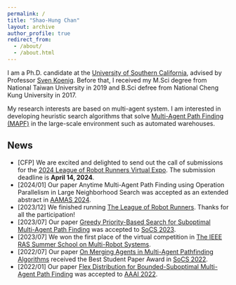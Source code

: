 ```yaml
---
permalink: /
title: "Shao-Hung Chan"
layout: archive
author_profile: true
redirect_from: 
  - /about/
  - /about.html
---
```


I am a Ph.D. candidate at the [University of Southern California](https://www.usc.edu), advised by Professor [Sven Koenig](http://idm-lab.org/index.html).
Before that, I received my M.Sci degree from National Taiwan University in 2019 and B.Sci defree from National Cheng Kung University in 2017.

My research interests are based on multi-agent system. I am interested in developing heuristic search algorithms that solve [Multi-Agent Path Finding (MAPF)](http://mapf.info/) in the large-scale environment such as automated warehouses.


## News
* [CFP] We are excited and delighted to send out the call of submissions for the [2024 League of Robot Runners Virtual Expo](https://www.leagueofrobotrunners.org/news). The submission deadline is **April 14, 2024**.  
* [2024/01] Our paper Anytime Multi-Agent Path Finding using Operation Parallelism in Large Neighborhood Search was accepted as an extended abstract in [AAMAS 2024](https://www.aamas2024-conference.auckland.ac.nz).  
* [2023/12] We finished running [The League of Robot Runners](https://www.leagueofrobotrunners.org/). Thanks for all the participation!  
* [2023/07] Our paper [Greedy Priority-Based Search for Suboptimal Multi-Agent Path Finding](https://shchan13.github.io/ChanSoCS23) was accepted to [SoCS 2023](https://socs23.search-conference.org/).  
* [2023/07] We won the first place of the virtual competition in [The IEEE RAS Summer School on Multi-Robot Systems](https://mrs.felk.cvut.cz/summer-school-2023/).  
* [2022/07] Our paper [On Merging Agents in Multi-Agent Pathfinding Algorithms](https://shchan13.github.io/BoyarskiSoCS22/) received the Best Student Paper Award in [SoCS 2022](https://socs2022.unibs.it/).  
* [2022/01] Our paper [Flex Distribution for Bounded-Suboptimal Multi-Agent Path Finding](https://shchan13.github.io/ChanAAAI22) was accepted to [AAAI 2022](https://aaai.org/conference/aaai/aaai-22/).  
